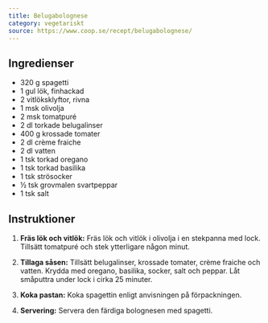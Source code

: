 ```yaml
---
title: Belugabolognese
category: vegetariskt
source: https://www.coop.se/recept/belugabolognese/
---
```


## Ingredienser

- 320 g spagetti
- 1 gul lök, finhackad
- 2 vitlöksklyftor, rivna
- 1 msk olivolja
- 2 msk tomatpuré
- 2 dl torkade belugalinser
- 400 g krossade tomater
- 2 dl crème fraiche
- 2 dl vatten
- 1 tsk torkad oregano
- 1 tsk torkad basilika
- 1 tsk strösocker
- ½ tsk grovmalen svartpeppar
- 1 tsk salt

## Instruktioner

1. **Fräs lök och vitlök:**
   Fräs lök och vitlök i olivolja i en stekpanna med lock. Tillsätt tomatpuré och stek ytterligare någon minut.

2. **Tillaga såsen:**
   Tillsätt belugalinser, krossade tomater, crème fraiche och vatten. Krydda med oregano, basilika, socker, salt och peppar. Låt småputtra under lock i cirka 25 minuter.

3. **Koka pastan:**
   Koka spagettin enligt anvisningen på förpackningen.

4. **Servering:**
   Servera den färdiga bolognesen med spagetti.
